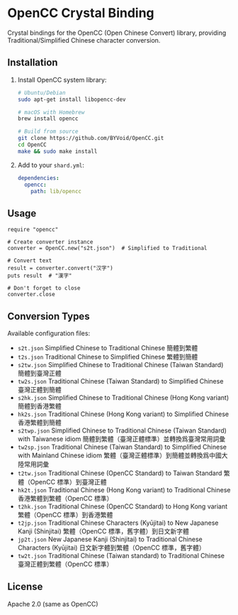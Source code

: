 # OpenCC Crystal Binding

Crystal bindings for the OpenCC (Open Chinese Convert) library, providing Traditional/Simplified Chinese character conversion.

## Installation

1. Install OpenCC system library:

   ```bash
   # Ubuntu/Debian
   sudo apt-get install libopencc-dev

   # macOS with Homebrew
   brew install opencc

   # Build from source
   git clone https://github.com/BYVoid/OpenCC.git
   cd OpenCC
   make && sudo make install
   ```

2. Add to your `shard.yml`:
   ```yaml
   dependencies:
     opencc:
       path: lib/opencc
   ```

## Usage

```crystal
require "opencc"

# Create converter instance
converter = OpenCC.new("s2t.json")  # Simplified to Traditional

# Convert text
result = converter.convert("汉字")
puts result  # "漢字"

# Don't forget to close
converter.close
```

## Conversion Types

Available configuration files:

- `s2t.json` Simplified Chinese to Traditional Chinese 簡體到繁體
- `t2s.json` Traditional Chinese to Simplified Chinese 繁體到簡體
- `s2tw.json` Simplified Chinese to Traditional Chinese (Taiwan Standard) 簡體到臺灣正體
- `tw2s.json` Traditional Chinese (Taiwan Standard) to Simplified Chinese 臺灣正體到簡體
- `s2hk.json` Simplified Chinese to Traditional Chinese (Hong Kong variant) 簡體到香港繁體
- `hk2s.json` Traditional Chinese (Hong Kong variant) to Simplified Chinese 香港繁體到簡體
- `s2twp.json` Simplified Chinese to Traditional Chinese (Taiwan Standard) with Taiwanese idiom 簡體到繁體（臺灣正體標準）並轉換爲臺灣常用詞彙
- `tw2sp.json` Traditional Chinese (Taiwan Standard) to Simplified Chinese with Mainland Chinese idiom 繁體（臺灣正體標準）到簡體並轉換爲中國大陸常用詞彙
- `t2tw.json` Traditional Chinese (OpenCC Standard) to Taiwan Standard 繁體（OpenCC 標準）到臺灣正體
- `hk2t.json` Traditional Chinese (Hong Kong variant) to Traditional Chinese 香港繁體到繁體（OpenCC 標準）
- `t2hk.json` Traditional Chinese (OpenCC Standard) to Hong Kong variant 繁體（OpenCC 標準）到香港繁體
- `t2jp.json` Traditional Chinese Characters (Kyūjitai) to New Japanese Kanji (Shinjitai) 繁體（OpenCC 標準，舊字體）到日文新字體
- `jp2t.json` New Japanese Kanji (Shinjitai) to Traditional Chinese Characters (Kyūjitai) 日文新字體到繁體（OpenCC 標準，舊字體）
- `tw2t.json` Traditional Chinese (Taiwan standard) to Traditional Chinese 臺灣正體到繁體（OpenCC 標準）

## License

Apache 2.0 (same as OpenCC)
